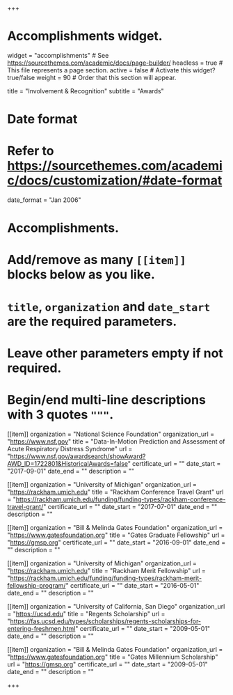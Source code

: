 +++
# Accomplishments widget.
widget = "accomplishments"  # See https://sourcethemes.com/academic/docs/page-builder/
headless = true  # This file represents a page section.
active = false  # Activate this widget? true/false
weight = 90  # Order that this section will appear.

title = "Involvement & Recognition"
subtitle = "Awards"

# Date format
#   Refer to https://sourcethemes.com/academic/docs/customization/#date-format
date_format = "Jan 2006"

# Accomplishments.
#   Add/remove as many `[[item]]` blocks below as you like.
#   `title`, `organization` and `date_start` are the required parameters.
#   Leave other parameters empty if not required.
#   Begin/end multi-line descriptions with 3 quotes `"""`.

[[item]]
  organization = "National Science Foundation"
  organization_url = "https://www.nsf.gov"
  title = "Data-In-Motion Prediction and Assessment of Acute Respiratory Distress Syndrome"
  url = "https://www.nsf.gov/awardsearch/showAward?AWD_ID=1722801&HistoricalAwards=false"
  certificate_url = ""
  date_start = "2017-09-01"
  date_end = ""
  description = ""

[[item]]
  organization = "University of Michigan"
  organization_url = "https://rackham.umich.edu"
  title = "Rackham Conference Travel Grant"
  url = "https://rackham.umich.edu/funding/funding-types/rackham-conference-travel-grant/"
  certificate_url = ""
  date_start = "2017-07-01"
  date_end = ""
  description = ""

[[item]]
  organization = "Bill & Melinda Gates Foundation"
  organization_url = "https://www.gatesfoundation.org"
  title = "Gates Graduate Fellowship"
  url = "https://gmsp.org"
  certificate_url = ""
  date_start = "2016-09-01"
  date_end = ""
  description = ""

[[item]]
  organization = "University of Michigan"
  organization_url = "https://rackham.umich.edu"
  title = "Rackham Merit Fellowship"
  url = "https://rackham.umich.edu/funding/funding-types/rackham-merit-fellowship-program/"
  certificate_url = ""
  date_start = "2016-05-01"
  date_end = ""
  description = ""

[[item]]
  organization = "University of California, San Diego"
  organization_url = "https://ucsd.edu"
  title = "Regents Scholarship"
  url = "https://fas.ucsd.edu/types/scholarships/regents-scholarships-for-entering-freshmen.html"
  certificate_url = ""
  date_start = "2009-05-01"
  date_end = ""
  description = ""
  
[[item]]
  organization = "Bill & Melinda Gates Foundation"
  organization_url = "https://www.gatesfoundation.org"
  title = "Gates Millennium Scholarship"
  url = "https://gmsp.org"
  certificate_url = ""
  date_start = "2009-05-01"
  date_end = ""
  description = ""

+++
